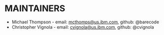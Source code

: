 # MAINTAINERS

* Michael Thompson - email: mcthomps@us.ibm.com, github: @barecode
* Christopher Vignola - email: cvignola@us.ibm.com, github: @cvignola

